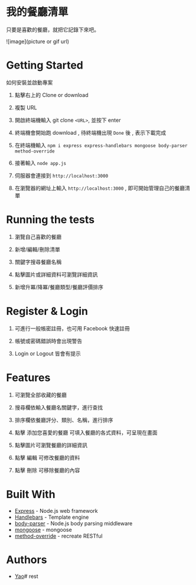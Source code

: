 # 我的餐廳清單

只要是喜歡的餐廳，就把它記錄下來吧。

![image](picture or gif url)

# Getting Started

如何安裝並啟動專案

1. 點擊右上的 Clone or download

1. 複製 URL

1. 開啟終端機輸入 git clone `<URL>`, 並按下 enter

1. 終端機會開始跑 download , 待終端機出現 `Done` 後 , 表示下載完成

1. 在終端機輸入 `npm i express express-handlebars mongoose body-parser method-override`

1. 接著輸入 `node app.js`

1. 伺服器會連接到 `http://localhost:3000`

1. 在瀏覽器的網址上輸入 `http://localhost:3000` , 即可開始管理自己的餐廳清單

# Running the tests

1. 瀏覽自己喜歡的餐廳

1. 新增/編輯/刪除清單

1. 關鍵字搜尋餐廳名稱

1. 點擊圖片或詳細資料可瀏覽詳細資訊

1. 新增升冪/降冪/餐廳類型/餐廳評價排序

# Register & Login

1. 可進行一般帳密註冊，也可用 Facebook 快速註冊

1. 帳號或密碼錯誤時會出現警告

1. Login or Logout 皆會有提示

# Features

1. 可瀏覽全部收藏的餐廳

1. 搜尋欄依輸入餐廳名關鍵字，進行查找

1. 排序欄依餐廳評分、類別、名稱，進行排序

1. 點擊 添加您喜愛的餐廳 可填入餐廳的各式資料，可呈現在畫面

1. 點擊圖片可瀏覽餐廳的詳細資訊

1. 點擊 編輯 可修改餐廳的資料

1. 點擊 刪除 可移除餐廳的內容

# Built With

* [Express](https://expressjs.com/zh-tw/starter/installing.html) - Node.js web framework
* [Handlebars](https://www.npmjs.com/package/Handlebars/) - Template engine
* [body-parser](https://www.npmjs.com/package/body-parser) - Node.js body parsing middleware
* [mongoose](https://www.npmjs.com/package/mongoose) - mongoose
* [method-override](https://www.npmjs.com/package/method-override) - recreate RESTful


# Authors
  * [Yao](#)# rest
